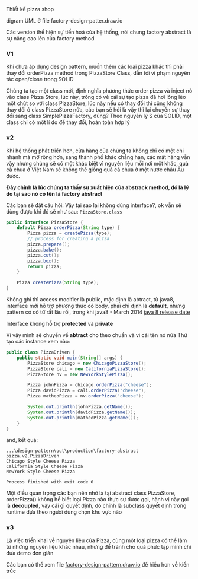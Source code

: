 Thiết kế pizza shop

digram UML ở file factory-design-patter.draw.io

Các version thể hiện sự tiến hoá của hệ thống, nói chung factory abstract là sự nâng cao lên của factory method

### V1 
Khi chưa áp dụng design pattern, muốn thêm các loại pizza khác thì phải thay đổi orderPizza method trong PizzaStore Class, dẫn tới vi phạm nguyên tác open/close trong SOLID

Chúng ta tạo một class mới, định nghĩa phương thức order pizza và inject nó vào class Pizza Store, lúc này, trông có vẻ cái sự tạo pizza đã hơi lỏng lẻo một chút so với class PizzaStore, lúc này nếu có thay đổi thì cũng không thay đổi ở class PizzaStore nữa, các bạn sẽ hỏi là vậy thì lại chuyển sự thay đổi sang class SimplePizzaFactory, đúng? Theo nguyên lý S của SOLID, một class chỉ có một lí do để thay đổi, hoàn toàn hợp lý

### v2
Khi hệ thống phát triển hơn, cửa hàng của chúng ta không chỉ có một chi nhánh mà mở rộng hơn, sang thành phố khác chẳng hạn, các mặt hàng vẫn vậy nhưng chúng sẽ có một khác biệt vì nguyên liệu mỗi nơi một khác, quả cà chua ở Việt Nam sẽ không thể giống quả cà chua ở một nước châu Âu được.

**Đây chính là lúc chúng ta thấy sự xuất hiện của abstrack method, đó là lý do tại sao nó có tên là factory abstract**

Các bạn sẽ đặt câu hỏi: Vậy tại sao lại không dùng interface?, ok vẫn sẽ dùng được khí đó sẽ như sau:
`PizzaStore.class`
```java
public interface PizzaStore {
    default Pizza orderPizza(String type) {
        Pizza pizza = createPizza(type);
        // process for creating a pizza
        pizza.prepare();
        pizza.bake();
        pizza.cut();
        pizza.box();
        return pizza;
    }

    Pizza createPizza(String type);
}
```
Không ghi thì access modifier là public, mặc định là abtract, từ java8, interface mới hỗ trợ phương thức có body, phải chỉ định là **default**, nhưng pattern có có từ rất lâu rồi, trong khi java8 - March 2014 [java 8 release date](https://www.codejava.net/java-se/java-se-versions-history)

Interface không hỗ trợ **protected** và **private**

Vì vậy mình sẽ chuyển về **abtract** cho theo chuẩn và vì cái tên nó nữa
Thử tạo các instance xem nào:
```java
public class PizzaDriven {
    public static void main(String[] args) {
        PizzaStore chicago = new ChicagoPizzaStore();
        PizzaStore cali = new CaliforniaPizzaStore();
        PizzaStore nv = new NewYorkStylePizza();

        Pizza johnPizza = chicago.orderPizza("cheese");
        Pizza davidPizza = cali.orderPizza("cheese");
        Pizza matheoPizza = nv.orderPizza("cheese");

        System.out.println(johnPizza.getName());
        System.out.println(davidPizza.getName());
        System.out.println(matheoPizza.getName());
    }
}
```
and, kết quả:
```
...\design-pattern\out\production\factory-abstract pizza.v2.PizzaDriven
Chicago Style Cheese Pizza
California Style Cheese Pizza
NewYork Style Cheese Pizza

Process finished with exit code 0
```
Một điều quan trọng các bạn nên nhớ là tại abstract class PizzaStore, orderPizza() không hề biết loại Pizza nào thực sự được gọi, hành vị này gọi là **decoupled**, vậy cái gì quyết định, đó chính là subclass quyết định trong runtime dựa theo người dùng chọn khu vực nào

### v3
Là việc triển khai về nguyên liệu của Pizza, cùng một loại pizza có thể làm từ những nguyên liệu khác nhau, nhưng để tránh cho quá phức tạp mình chỉ đưa demo đơn giản

Các bạn có thể xem file [factory-design-pattern.draw.io](factory-design-pattern.drawio) để hiểu hơn về kiến trúc